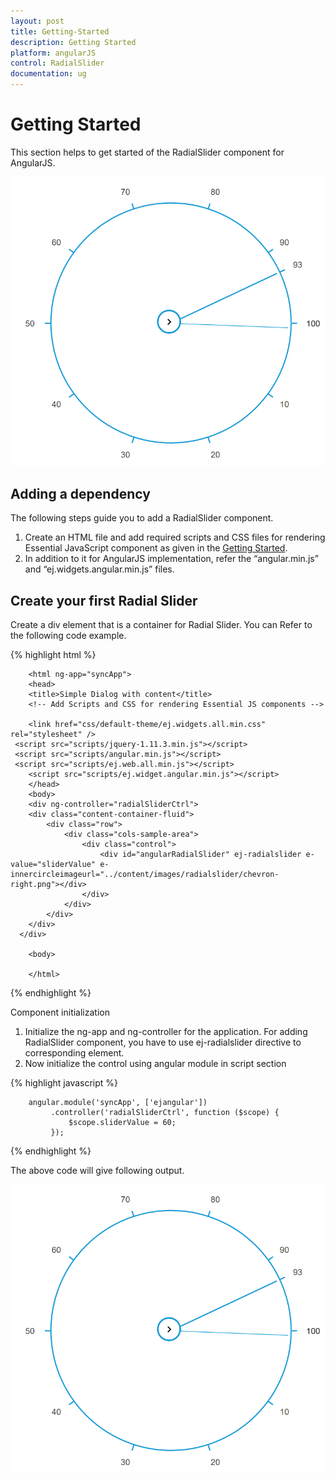 ```yaml
---
layout: post
title: Getting-Started
description: Getting Started
platform: angularJS
control: RadialSlider
documentation: ug
---
```


# Getting Started

This section helps to get started of the RadialSlider component for AngularJS. 

![](getting-started-images\default.png)

## Adding a dependency 
The following steps guide you to add a RadialSlider component.
1.	Create an HTML file and add required scripts and CSS files for rendering Essential JavaScript component as given in the [Getting Started](https://help.syncfusion.com/js/angularjs). 
2.	In addition to it for AngularJS implementation, refer the “angular.min.js” and “ej.widgets.angular.min.js” files.

## Create your first Radial Slider
Create a div element that is a container for Radial Slider. You can Refer to the following code example.

{% highlight html %}

        <html ng-app="syncApp">
        <head>
        <title>Simple Dialog with content</title>
        <!-- Add Scripts and CSS for rendering Essential JS components --> 

        <link href="css/default-theme/ej.widgets.all.min.css" rel="stylesheet" />
     <script src="scripts/jquery-1.11.3.min.js"></script>
     <script src="scripts/angular.min.js"></script>
     <script src="scripts/ej.web.all.min.js"></script>
        <script src="scripts/ej.widget.angular.min.js"></script>
        </head>
        <body>
        <div ng-controller="radialSliderCtrl">
        <div class="content-container-fluid">
            <div class="row">
                <div class="cols-sample-area">
                    <div class="control">
                        <div id="angularRadialSlider" ej-radialslider e-value="sliderValue" e-innercircleimageurl="../content/images/radialslider/chevron-right.png"></div>
                    </div>
                </div>
            </div>
        </div>
      </div>

        <body>

        </html>


{% endhighlight %}


Component initialization
1.	Initialize the ng-app and ng-controller for the application. For adding RadialSlider component, you have to use ej-radialslider directive to corresponding element.
2.	Now initialize the control using angular module in script section

{% highlight javascript %}

        angular.module('syncApp', ['ejangular'])
             .controller('radialSliderCtrl', function ($scope) {
                 $scope.sliderValue = 60;
             });

{% endhighlight %}

The above code will give following output.

![](getting-started-images\default.png)

